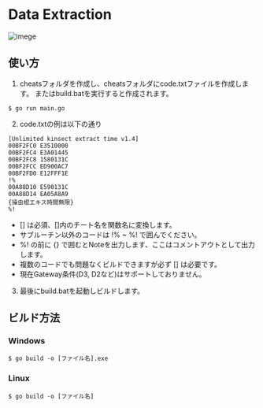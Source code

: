 # Data Extraction

![imege](https://user-images.githubusercontent.com/128390652/227150689-481f225c-9644-4b26-863c-9afaccb26d46.png)

## 使い方

1. cheatsフォルダを作成し、cheatsフォルダにcode.txtファイルを作成します。
    またはbuild.batを実行すると作成されます。  
```
$ go run main.go
```
2. code.txtの例は以下の通り
```
[Unlimited kinsect extract time v1.4]
00BF2FC0 E3510000
00BF2FC4 E3A01445
00BF2FC8 1580131C
00BF2FCC ED900AC7
00BF2FD0 E12FFF1E
!%
00A88D10 E590131C
00A88D14 EA05A8A9
{操虫棍エキス時間無限}
%!
```
  - [] は必須、[]内のチート名を関数名に変換します。  
  - サブルーチン以外のコードは !% ~ %! で囲んでください。  
  - %! の前に {} で囲むとNoteを出力します、ここはコメントアウトとして出力します。
  - 複数のコードでも問題なくビルドできますが必ず [] は必要です。   
  - 現在Gateway条件(D3, D2など)はサポートしておりません。  
3. 最後にbuild.batを起動しビルドします。    

## ビルド方法
### Windows
```
$ go build -o [ファイル名].exe
```
### Linux
```
$ go build -o [ファイル名]
```
